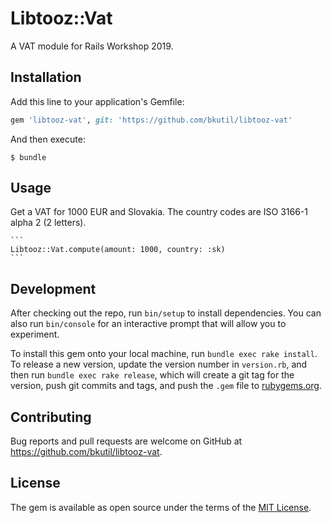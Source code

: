 # Libtooz::Vat

A VAT module for Rails Workshop 2019.

## Installation

Add this line to your application's Gemfile:

```ruby
gem 'libtooz-vat', git: 'https://github.com/bkutil/libtooz-vat'
```

And then execute:

    $ bundle

## Usage

Get a VAT for 1000 EUR and Slovakia. The country codes are ISO 3166-1
alpha 2 (2 letters).

    ```
    Libtooz::Vat.compute(amount: 1000, country: :sk)
    ```

## Development

After checking out the repo, run `bin/setup` to install dependencies. You can also run `bin/console` for an interactive prompt that will allow you to experiment.

To install this gem onto your local machine, run `bundle exec rake install`. To release a new version, update the version number in `version.rb`, and then run `bundle exec rake release`, which will create a git tag for the version, push git commits and tags, and push the `.gem` file to [rubygems.org](https://rubygems.org).

## Contributing

Bug reports and pull requests are welcome on GitHub at https://github.com/bkutil/libtooz-vat.

## License

The gem is available as open source under the terms of the [MIT License](https://opensource.org/licenses/MIT).
